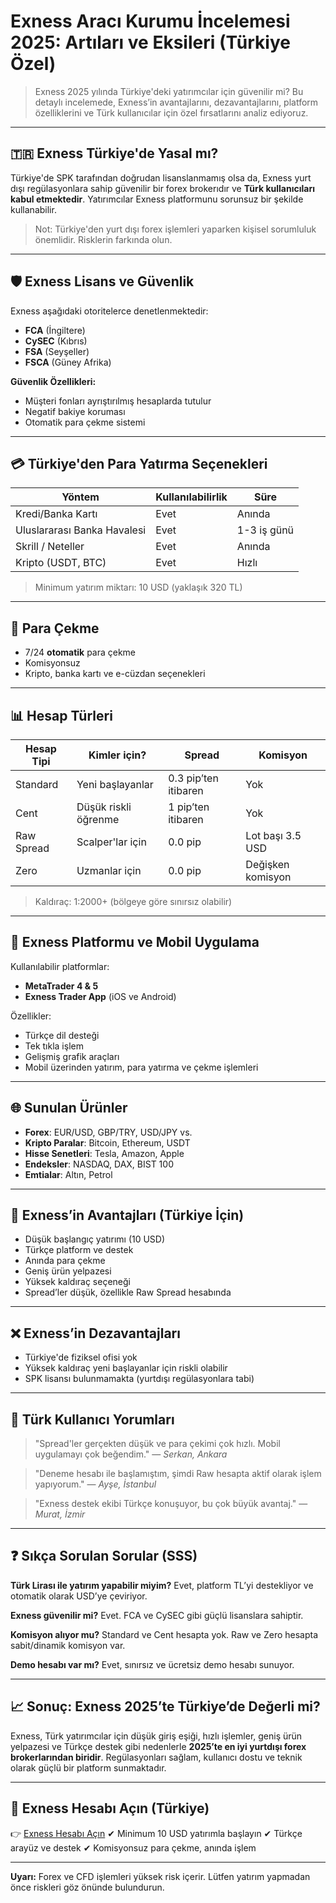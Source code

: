 # Exness Aracı Kurumu İncelemesi 2025: Artıları ve Eksileri (Türkiye Özel)

> Exness 2025 yılında Türkiye'deki yatırımcılar için güvenilir mi? Bu detaylı incelemede, Exness’in avantajlarını, dezavantajlarını, platform özelliklerini ve Türk kullanıcılar için özel fırsatlarını analiz ediyoruz.

---

## 🇹🇷 Exness Türkiye'de Yasal mı?

Türkiye'de SPK tarafından doğrudan lisanslanmamış olsa da, Exness yurt dışı regülasyonlara sahip güvenilir bir forex brokerıdır ve **Türk kullanıcıları kabul etmektedir**. Yatırımcılar Exness platformunu sorunsuz bir şekilde kullanabilir.

> Not: Türkiye'den yurt dışı forex işlemleri yaparken kişisel sorumluluk önemlidir. Risklerin farkında olun.

---

## 🛡️ Exness Lisans ve Güvenlik

Exness aşağıdaki otoritelerce denetlenmektedir:

* **FCA** (İngiltere)
* **CySEC** (Kıbrıs)
* **FSA** (Seyşeller)
* **FSCA** (Güney Afrika)

**Güvenlik Özellikleri:**

* Müşteri fonları ayrıştırılmış hesaplarda tutulur
* Negatif bakiye koruması
* Otomatik para çekme sistemi

---

## 💳 Türkiye'den Para Yatırma Seçenekleri

| Yöntem                      | Kullanılabilirlik | Süre        |
| --------------------------- | ----------------- | ----------- |
| Kredi/Banka Kartı           | Evet              | Anında      |
| Uluslararası Banka Havalesi | Evet              | 1-3 iş günü |
| Skrill / Neteller           | Evet              | Anında      |
| Kripto (USDT, BTC)          | Evet              | Hızlı       |

> Minimum yatırım miktarı: 10 USD (yaklaşık 320 TL)

---

## 🔄 Para Çekme

* 7/24 **otomatik** para çekme
* Komisyonsuz
* Kripto, banka kartı ve e-cüzdan seçenekleri

---

## 📊 Hesap Türleri

| Hesap Tipi | Kimler için?         | Spread               | Komisyon          |
| ---------- | -------------------- | -------------------- | ----------------- |
| Standard   | Yeni başlayanlar     | 0.3 pip’ten itibaren | Yok               |
| Cent       | Düşük riskli öğrenme | 1 pip’ten itibaren   | Yok               |
| Raw Spread | Scalper'lar için     | 0.0 pip              | Lot başı 3.5 USD  |
| Zero       | Uzmanlar için        | 0.0 pip              | Değişken komisyon |

> Kaldıraç: 1:2000+ (bölgeye göre sınırsız olabilir)

---

## 📲 Exness Platformu ve Mobil Uygulama

Kullanılabilir platformlar:

* **MetaTrader 4 & 5**
* **Exness Trader App** (iOS ve Android)

Özellikler:

* Türkçe dil desteği
* Tek tıkla işlem
* Gelişmiş grafik araçları
* Mobil üzerinden yatırım, para yatırma ve çekme işlemleri

---

## 🌐 Sunulan Ürünler

* **Forex**: EUR/USD, GBP/TRY, USD/JPY vs.
* **Kripto Paralar**: Bitcoin, Ethereum, USDT
* **Hisse Senetleri**: Tesla, Amazon, Apple
* **Endeksler**: NASDAQ, DAX, BIST 100
* **Emtialar**: Altın, Petrol

---

## 🌟 Exness’in Avantajları (Türkiye İçin)

* Düşük başlangıç yatırımı (10 USD)
* Türkçe platform ve destek
* Anında para çekme
* Geniş ürün yelpazesi
* Yüksek kaldıraç seçeneği
* Spread’ler düşük, özellikle Raw Spread hesabında

---

## ❌ Exness’in Dezavantajları

* Türkiye'de fiziksel ofisi yok
* Yüksek kaldıraç yeni başlayanlar için riskli olabilir
* SPK lisansı bulunmamakta (yurtdışı regülasyonlara tabi)

---

## 🤝 Türk Kullanıcı Yorumları

> "Spread'ler gerçekten düşük ve para çekimi çok hızlı. Mobil uygulamayı çok beğendim."
> — *Serkan, Ankara*

> "Deneme hesabı ile başlamıştım, şimdi Raw hesapta aktif olarak işlem yapıyorum."
> — *Ayşe, İstanbul*

> "Exness destek ekibi Türkçe konuşuyor, bu çok büyük avantaj."
> — *Murat, İzmir*

---

## ❓ Sıkça Sorulan Sorular (SSS)

**Türk Lirası ile yatırım yapabilir miyim?**
Evet, platform TL’yi destekliyor ve otomatik olarak USD’ye çeviriyor.

**Exness güvenilir mi?**
Evet. FCA ve CySEC gibi güçlü lisanslara sahiptir.

**Komisyon alıyor mu?**
Standard ve Cent hesapta yok. Raw ve Zero hesapta sabit/dinamik komisyon var.

**Demo hesabı var mı?**
Evet, sınırsız ve ücretsiz demo hesabı sunuyor.

---

## 📈 Sonuç: Exness 2025’te Türkiye’de Değerli mi?

Exness, Türk yatırımcılar için düşük giriş eşiği, hızlı işlemler, geniş ürün yelpazesi ve Türkçe destek gibi nedenlerle **2025’te en iyi yurtdışı forex brokerlarından biridir**. Regülasyonları sağlam, kullanıcı dostu ve teknik olarak güçlü bir platform sunmaktadır.

---

## 🔗 Exness Hesabı Açın (Türkiye)

👉 [Exness Hesabı Açın](https://one.exnesstrack.org/boarding/sign-up/a/english23)
✔ Minimum 10 USD yatırımla başlayın
✔ Türkçe arayüz ve destek
✔ Komisyonsuz para çekme, anında işlem

---

**Uyarı:** Forex ve CFD işlemleri yüksek risk içerir. Lütfen yatırım yapmadan önce riskleri göz önünde bulundurun.
